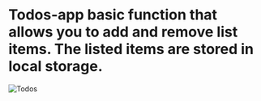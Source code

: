 # Todos-app basic function that allows you to add and remove list items. The listed items are stored in local storage. 
![Todos](https://user-images.githubusercontent.com/94161006/150924428-5e0f9c31-07fc-4059-be94-27ff1c6ef064.jpg)
